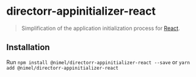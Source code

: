 # directorr-appinitializer-react

>Simplification of the application initialization process for [React](https://github.com/facebook/react).

## Installation

Run `npm install @nimel/directorr-appinitializer-react --save` or `yarn add @nimel/directorr-appinitializer-react`
